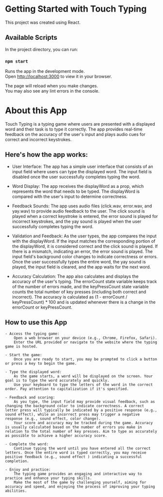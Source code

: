 # Getting Started with Touch Typing

This project was created using React.

## Available Scripts

In the project directory, you can run:

### `npm start`

Runs the app in the development mode.\
Open [http://localhost:3000](http://localhost:3000) to view it in your browser.

The page will reload when you make changes.\
You may also see any lint errors in the console.

# About this App

Touch Typing is a typing game where users are presented with a displayed word and their task is to type it correctly. The app provides real-time feedback on the accuracy of the user's input and plays audio cues for correct and incorrect keystrokes.

## Here's how the app works:

- User Interface: The app has a simple user interface that consists of an input field where users can type the displayed word. The input field is disabled once the user successfully completes typing the word.

- Word Display: The app receives the displayWord as a prop, which represents the word that needs to be typed. The displayWord is compared with the user's input to determine correctness.

- Feedback Sounds: The app uses audio files (click.wav, error.wav, and yay.wav) to provide audio feedback to the user. The click sound is played when a correct keystroke is entered, the error sound is played for incorrect keystrokes, and the yay sound is played when the user successfully completes typing the word.

- Validation and Feedback: As the user types, the app compares the input with the displayWord. If the input matches the corresponding portion of the displayWord, it is considered correct and the click sound is played. If there is a mismatch, indicating an error, the error sound is played. The input field's background color changes to indicate correctness or errors. Once the user successfully types the entire word, the yay sound is played, the input field is cleared, and the app waits for the next word.

- Accuracy Calculation: The app also calculates and displays the accuracy of the user's typing. The errorCount state variable keeps track of the number of errors made, and the keyPressCount state variable counts the total number of key presses (including both correct and incorrect). The accuracy is calculated as (1 - errorCount / keyPressCount) \* 100 and is updated whenever there is a change in the errorCount or keyPressCount.

## How to use this App

    - Access the typing game:
        Open a web browser on your device (e.g., Chrome, Firefox, Safari).
        Enter the URL provided or navigate to the website where the typing game is hosted.

    - Start the game:
        Once you are ready to start, you may be prompted to click a button or press a key to begin the game.

    - Type the displayed word:
        As the game starts, a word will be displayed on the screen. Your goal is to type the word accurately and quickly.
        Use your keyboard to type the letters of the word in the correct order. Pay attention to capitalization if it's specified.

    - Feedback and scoring:
        As you type, the input field may provide visual feedback, such as changing the background color to indicate correctness. A correct letter press will typically be indicated by a positive response (e.g., sound effect), while an incorrect press may trigger a negative response (e.g., sound effect, color change).
        Your score and accuracy may be tracked during the game. Accuracy is usually calculated based on the number of errors you make in relation to the total number of key presses. Aim to type as accurately as possible to achieve a higher accuracy score.

    - Complete the word:
        Continue typing the word until you have entered all the correct letters. Once the entire word is typed correctly, you may receive positive feedback (e.g., sound effect ) indicating a successful completion.

    - Enjoy and practice:
        The typing game provides an engaging and interactive way to practice and enhance your typing skills.
        Make the most of the game by challenging yourself, aiming for accuracy and speed, and enjoying the process of improving your typing abilities.
